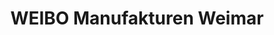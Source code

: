 ---
title: "WEIBO Manufakturen Weimar"
url: /weimar/weibo-manufakturen-weimar/
shop: Haushaltsgeräte
---